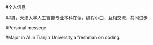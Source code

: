 #个人信息

##男，天津大学人工智能专业本科在读，编程小白，互相交流，共同进步

#Personal messege

#Major in AI in Tianjin University,a freshman on coding.
